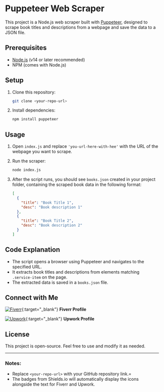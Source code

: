 
# Puppeteer Web Scraper

This project is a Node.js web scraper built with [Puppeteer](https://pptr.dev/), designed to scrape book titles and descriptions from a webpage and save the data to a JSON file.

## Prerequisites

- [Node.js](https://nodejs.org/) (v14 or later recommended)
- NPM (comes with Node.js)

## Setup

1. Clone this repository:
   ```bash
   git clone <your-repo-url>
   ```

2. Install dependencies:
   ```bash
   npm install puppeteer
   ```

## Usage

1. Open `index.js` and replace `'you-url-here-with-hee'` with the URL of the webpage you want to scrape.

2. Run the scraper:
   ```bash
   node index.js
   ```

3. After the script runs, you should see `books.json` created in your project folder, containing the scraped book data in the following format:

   ```json
   [
     {
       "title": "Book Title 1",
       "desc": "Book description 1"
     },
     {
       "title": "Book Title 2",
       "desc": "Book description 2"
     }
   ]
   ```

## Code Explanation

- The script opens a browser using Puppeteer and navigates to the specified URL.
- It extracts book titles and descriptions from elements matching `.service-item` on the page.
- The extracted data is saved in a `books.json` file.

## Connect with Me

[![Fiverr](https://img.shields.io/badge/Fiverr-1DBF73?logo=fiverr&logoColor=white)](https://www.fiverr.com/toqeerhaider597){:target="_blank"}  **Fiverr Profile**

[![Upwork](https://img.shields.io/badge/Upwork-6FDA44?logo=upwork&logoColor=white)](https://www.upwork.com/freelancers/~01bbd0b4facc5ae5ba){:target="_blank"}  **Upwork Profile**

## License

This project is open-source. Feel free to use and modify it as needed.

---

### Notes:
- Replace `<your-repo-url>` with your GitHub repository link.=
- The badges from Shields.io will automatically display the icons alongside the text for Fiverr and Upwork.
